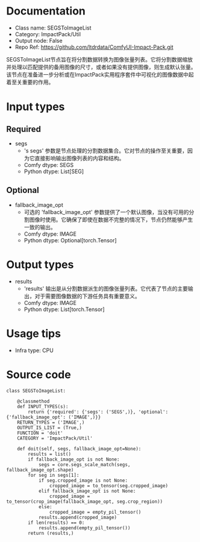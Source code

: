 # Documentation
- Class name: SEGSToImageList
- Category: ImpactPack/Util
- Output node: False
- Repo Ref: https://github.com/ltdrdata/ComfyUI-Impact-Pack.git

SEGSToImageList节点旨在将分割数据转换为图像张量列表。它将分割数据缩放并处理以匹配提供的备用图像的尺寸，或者如果没有提供图像，则生成默认张量。该节点在准备进一步分析或在ImpactPack实用程序套件中可视化的图像数据中起着至关重要的作用。

# Input types
## Required
- segs
    - 's segs' 参数是节点处理的分割数据集合。它对节点的操作至关重要，因为它直接影响输出图像列表的内容和结构。
    - Comfy dtype: SEGS
    - Python dtype: List[SEG]
## Optional
- fallback_image_opt
    - 可选的 'fallback_image_opt' 参数提供了一个默认图像，当没有可用的分割图像时使用。它确保了即使在数据不完整的情况下，节点仍然能够产生一致的输出。
    - Comfy dtype: IMAGE
    - Python dtype: Optional[torch.Tensor]

# Output types
- results
    - 'results' 输出是从分割数据派生的图像张量列表。它代表了节点的主要输出，对于需要图像数据的下游任务具有重要意义。
    - Comfy dtype: IMAGE
    - Python dtype: List[torch.Tensor]

# Usage tips
- Infra type: CPU

# Source code
```
class SEGSToImageList:

    @classmethod
    def INPUT_TYPES(s):
        return {'required': {'segs': ('SEGS',)}, 'optional': {'fallback_image_opt': ('IMAGE',)}}
    RETURN_TYPES = ('IMAGE',)
    OUTPUT_IS_LIST = (True,)
    FUNCTION = 'doit'
    CATEGORY = 'ImpactPack/Util'

    def doit(self, segs, fallback_image_opt=None):
        results = list()
        if fallback_image_opt is not None:
            segs = core.segs_scale_match(segs, fallback_image_opt.shape)
        for seg in segs[1]:
            if seg.cropped_image is not None:
                cropped_image = to_tensor(seg.cropped_image)
            elif fallback_image_opt is not None:
                cropped_image = to_tensor(crop_image(fallback_image_opt, seg.crop_region))
            else:
                cropped_image = empty_pil_tensor()
            results.append(cropped_image)
        if len(results) == 0:
            results.append(empty_pil_tensor())
        return (results,)
```